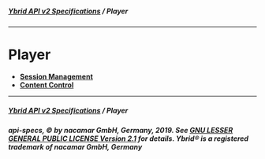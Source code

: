 ##### [**Ybrid API v2 Specifications**](../) / Player
---

# Player

+ [**Session Management**](session-management)
+ [**Content Control**](content-control)


---
##### [**Ybrid API v2 Specifications**](../) / Player
##### api-specs, © by nacamar GmbH, Germany, 2019. See [GNU LESSER GENERAL PUBLIC LICENSE Version 2.1](/LICENSE) for details. Ybrid® is a registered trademark of nacamar GmbH, Germany 
